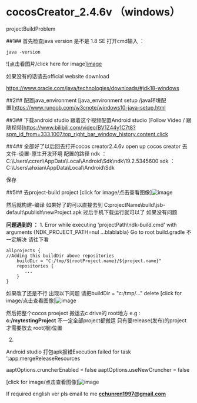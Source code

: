 # cocosCreator_2.4.6v （windows）
projectBuildProblem

##1##
首先检查java version 是不是 1.8 SE 
打开cmd输入 ：

```
java -version
```
![点击看图片/click here for image][image](https://user-images.githubusercontent.com/49250073/160803094-05aeacbd-f395-49fb-a241-03313aa2452a.png)

如果没有的话请去official website download

https://www.oracle.com/java/technologies/downloads/#jdk18-windows

##2##
配置java_environment
[java_environment setup /java环境配置]https://www.runoob.com/w3cnote/windows10-java-setup.html

##3##
下载android studio
跟着这个视频配置Android studio
[Follow Video / 跟随视频]https://www.bilibili.com/video/BV1Z44y1C7t8?spm_id_from=333.1007.top_right_bar_window_history.content.click

##4##
全部好了以后回去打开cocos creator2.4.6v open up cocos creator
去文件-设置-原生开发环境 配置的路径 
ndk ： C:\Users\ccren\AppData\Local\Android\Sdk\ndk\19.2.5345600
sdk ：C:\Users\ahxian\AppData\Local\Android\Sdk

保存

##5##
去project-build project
[click for image/点击查看图像]![image](https://user-images.githubusercontent.com/49250073/160804505-6ca9efa9-9541-43f1-9c9b-f174cbc98c05.png)

然后就构建-编译
如果好了的可以直接去到
C:projectName\build\jsb-default\publish\newProject.apk
过后手机下载运行就可以了 如果没有问题



**问题遇到的 ：**
1.
Error while executing 'projectPath\ndk-build.cmd' with arguments {NDK_PROJECT_PATH=nul ...blablabla}
Go to root build.gradle 不一定解决 请往下看
```
allprojects {
//Adding this buildDir above repositories 
    buildDir = "C:/tmp/${rootProject.name}/${project.name}"
    repositories {
       ...
    }
}
```

如果改了还是不行 出现以下问题 请把buildDir = "c:/tmp/..." delete
[click for image/点击查看图像]![image](https://user-images.githubusercontent.com/49250073/160814167-9b1e98f1-fc84-441c-ad32-bab614bc7bf2.png)

然后把整个cocos proeject 搬运去c drive的 root地方 e.g : **c:/mytestingProject**
不一定全部project都搬运 只有要release(发布)的project才需要放去 root(根)位置

2.
Android studio 打包apk报错Execution failed for task ':app:mergeReleaseResources

aaptOptions.cruncherEnabled = false
aaptOptions.useNewCruncher = false

[click for image/点击查看图像]![image](https://user-images.githubusercontent.com/49250073/160807664-c4bed91d-a902-471b-8674-893eb28b91c1.png)

If required english ver pls email to me **cchunren1997@gmail.com**
